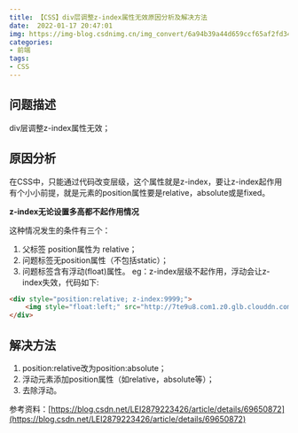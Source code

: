 ```yaml
---
title: 【CSS】div层调整z-index属性无效原因分析及解决方法
date:  2022-01-17 20:47:01
img: https://img-blog.csdnimg.cn/img_convert/6a94b39a44d659ccf65af2fd34480ea9.png
categories: 
- 前端
tags:
- CSS
---
```


## 问题描述
div层调整z-index属性无效；

## 原因分析
在CSS中，只能通过代码改变层级，这个属性就是z-index，要让z-index起作用有个小小前提，就是元素的position属性要是relative，absolute或是fixed。

**z-index无论设置多高都不起作用情况**

这种情况发生的条件有三个：
1. 父标签 position属性为 relative；
2. 问题标签无position属性（不包括static）；
3. 问题标签含有浮动(float)属性。
eg：z-index层级不起作用，浮动会让z-index失效，代码如下:

```html
<div style="position:relative; z-index:9999;">
	<img style="float:left;" src="http://7te9u8.com1.z0.glb.clouddn.com/wp-content/uploads/2014/03/100084691.jpg" alt="div层调整z-index属性无效原因分析及解决方法">
</div>
```
## 解决方法
1. position:relative改为position:absolute；
2. 浮动元素添加position属性（如relative，absolute等）；
3. 去除浮动。

参考资料：[https://blog.csdn.net/LEI2879223426/article/details/69650872](https://blog.csdn.net/LEI2879223426/article/details/69650872)